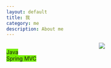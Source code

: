```yaml
---
layout: default
title: 我
category: me
description: About me
---
```


<div style="text-align: center">
<img src='http://ronnie.wang/images/techstack-white.png'>
</div>


<div class="tech-bar-wrapper">
    <span class="tech-bar" style="width:95%; background-color:#76EE00;">Java</span>
    <span class="tech-bar" style="width:5%; background-color:#fff;"></span>
</div>
<div class="tech-bar-wrapper">
    <span class="tech-bar" style="width:85%; background-color:#76EE00;">Spring MVC</span>
    <span class="tech-bar" style="width:15%; background-color:#fff;"></span>
</div>